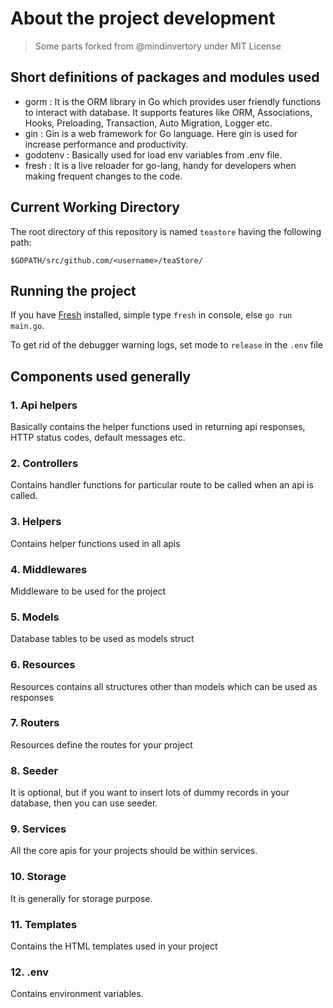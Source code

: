 # About the project development
> Some parts forked from @mindinvertory under MIT License

## Short definitions of packages and modules used

- gorm : It is the ORM library in Go which provides user friendly functions to interact with database. It supports features like ORM, Associations, Hooks, Preloading, Transaction, Auto Migration, Logger etc.
- gin : Gin is a web framework for Go language. Here gin is used for increase performance and productivity.
- godotenv : Basically used for load env variables from .env file.
- fresh : It is a live reloader for go-lang, handy for developers when making frequent changes to the code.

## Current Working Directory

The root directory of this repository is named `teastore` having the following path:

`$GOPATH/src/github.com/<username>/teaStore/`

## Running the project

If you have [Fresh](https://github.com/gravityblast/fresh) installed, simple type `fresh` in console, else `go run main.go`.

To get rid of the debugger warning logs, set mode to `release` in the `.env` file

## Components used generally

### 1. Api helpers
Basically contains the helper functions used in returning api responses, HTTP status codes, default messages etc.

### 2. Controllers
Contains handler functions for particular route to be called when an api is called.

### 3. Helpers
Contains helper functions used in all apis

### 4. Middlewares
Middleware to be used for the project

### 5. Models
Database tables to be used as models struct

### 6. Resources
Resources contains all structures other than models which can be used as responses

### 7. Routers
Resources define the routes for your project

### 8. Seeder
It is optional, but if you want to insert lots of dummy records in your database, then you can use seeder.

### 9. Services
All the core apis for your projects should be within services.

### 10. Storage
It is generally for storage purpose.

### 11. Templates
Contains the HTML templates used in your project

### 12. .env
Contains environment variables.
